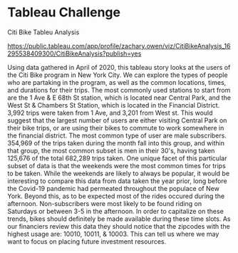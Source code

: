 # Tableau Challenge
Citi Bike Tableu Analysis

https://public.tableau.com/app/profile/zachary.owen/viz/CitiBikeAnalysis_16295538409300/CitiBikeAnalysis?publish=yes

Using data gathered in April of 2020, this tableau story looks at the users of the Citi Bike program in New York City. We can explore the types of people who are partaking in the program, as well as the common locations, times, and durations for their trips. The most commonly used stations to start from are the 1 Ave & E 68th St station, which is located near Central Park, and the West St & Chambers St Station, which is located in the Financial District. 3,992 trips were taken from 1 Ave, and 3,201 from West st. This would suggest that the largest number of users are either visiting Central Park on their bike trips, or are using their bikes to commute to work somewhere in the financial district. The most common type of user are male subscribers. 354,969 of the trips taken during the month fall into this group, and within that group, the most common subset is men in their 30's, having taken 125,676 of the total 682,289 trips taken. One unique facet of this particular subset of data is that the weekends were the most common times for trips to be taken. While the weekends are likely to always be popular, it would be interesting to compare this data from data taken the year prior, long before the Covid-19 pandemic had permeated throughout the populace of New York. Beyond this, as to be expected most of the rides occured during the afternoon. Non-subscribers were most likely to be found riding on Saturdays or between 3-5 in the afternoon. In order to capitalize on these trends, bikes should definitely be made available during these time slots. As our financiers review this data they should notice that the zipcodes with the highest usage are: 10010, 10011, & 10003. This can tell us where we may want to focus on placing future investment resources.


